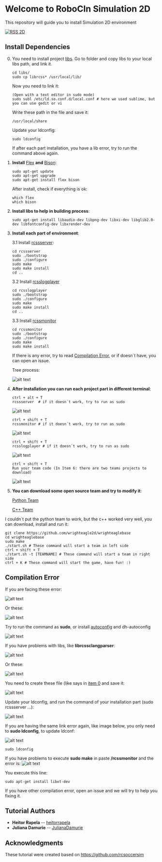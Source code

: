 
# Welcome to RoboCIn Simulation 2D

This repository will guide you to install Simulation 2D environment


[![RSS 2D](http://img.youtube.com/vi/Ptzv9NF9opM/0.jpg)](https://www.youtube.com/watch?v=Ptzv9NF9opM "Robot Soccer Simulator 2D")

## Install Dependencies

 0. You need to install project [libs](https://github.com/robocin/simulation-2d/tree/master/libs). Go to folder and copy
 libs to your local libs path, and link it.
 	
 		cd libs/
		sudo cp librcss* /usr/local/lib/

	Now you need to link it:

		(Open with a text editor in sudo mode)
		sudo subl /etc/ld.so.conf.d/local.conf # here we used sublime, but you can use gedit or vi

	Write these path in the file and save it:
	
		/usr/local/share

	Update your ldconfig:

		sudo ldconfig

	If after each part installation, you have a lib error, try to run the command above again.


 1. **Install** [Flex](https://github.com/westes/flex) **and** [Bison](https://www.gnu.org/software/bison/ ):
		
		sudo apt-get update
		sudo apt-get upgrade
		sudo apt-get install flex bison
		
	After install, check if everything is ok:

	    which flex
	    which bison

 2. **Install libs to help in building process**:
 
	    sudo apt-get install libaudio-dev libpng-dev libxi-dev libglib2.0-dev libfontconfig-dev libxrender-dev

 3. **Install each part of environment**:
 
	3.1 Install [rcssserver](https://github.com/rcsoccersim/rcssserver):
		
		cd rcssserver
		sudo ./bootstrap
	    sudo ./configure
	    sudo make
	    sudo make install
	    cd ..

	3.2 Install [rcsslogplayer](https://github.com/rcsoccersim/rcsslogplayer)

		cd rcsslogplayer
		sudo ./bootstrap
	    sudo ./configure
	    sudo make
	    sudo make install
	    cd ..
	
	3.3 Install [rcssmonitor](https://github.com/rcsoccersim/rcssmonitor)
	
		cd rcssmonitor
		sudo ./bootstrap
	    sudo ./configure
	    sudo make
	    sudo make install


	If there is any error, try to read [Compilation Error](https://github.com/robocin/simulation-2d#compilation-error), or if doesn´t have, you can open an issue.

	Tree process:
	
	![alt text](https://github.com/robocin/simulation-2d/blob/master/images/flowchartProcess.png)


 4. **After installation you can run each project part in different terminal**:
 
		ctrl + alt + T
	    rcssserver	# if it doesn´t work, try to run as sudo
    
	![alt text](https://github.com/robocin/simulation-2d/blob/master/images/rcssserver.png)


	    ctrl + shift + T
	    rcssmonitor # if it doesn´t work, try to run as sudo

	![alt text](https://github.com/robocin/simulation-2d/blob/master/images/rcssmonitor.png)

	    
	    ctrl + shift + T
	    rcsslogplayer # if it doesn´t work, try to run as sudo
	
	![alt text](https://github.com/robocin/simulation-2d/blob/master/images/rcsslogplayer.png)


	    ctrl + shift + T
	    Run your team code (In Item 6: there are two teams projects to download)

	![alt text](https://github.com/robocin/simulation-2d/blob/master/images/rcssteam.png)


 5. **You can download some open source team and try to modify it**:

	[Python Team](https://github.com/kengz/robocup-soccer)

	[C++ Team](https://github.com/wrighteagle2d/wrighteaglebase)

I couldn`t put the python team to work, but the c++  worked very well, you can download, install and run it:

	git clone https://github.com/wrighteagle2d/wrighteaglebase
	cd wrighteaglebase
	sudo make
	./start.sh # These command will start a team in left side
	ctrl + shift + T
	./start.sh -t [TEAMNAME] # These command will start a team in right side
	ctrl + K # These command will start the game, have fun! :)


## Compilation Error

If you are facing these error:

![alt text](https://github.com/robocin/simulation-2d/blob/master/images/errorImages/autoConfError.png)

Or these:

![alt text](https://github.com/robocin/simulation-2d/blob/master/images/errorImages/runAsSudo.png?raw=true)

Try to run the command as **sudo**, or install [autoconfig](https://askubuntu.com/questions/430706/installing-autotools-autoconf/638558) and dh-autoconfig

![alt text](https://github.com/robocin/simulation-2d/blob/master/images/errorImages/autoConfSudo.png)

If you have problems with libs, like **librcssclangparser**:

![alt text](https://github.com/robocin/simulation-2d/blob/master/images/errorImages/librcssparser.png)

Or these:

![alt text](https://github.com/robocin/simulation-2d/blob/master/images/errorImages/needToLink.png)

You need to create these file (like says in [item 0](https://github.com/robocin/simulation-2d#install-dependencies) and save it:

![alt text](https://github.com/robocin/simulation-2d/blob/master/images/errorImages/usrLocalShare.png)

Update your ldconfig, and run the command of your installation part (sudo rcssserver ...):

![alt text](https://github.com/robocin/simulation-2d/blob/master/images/errorImages/sudoLdConfig.png)


If you are having the same link error again, like image below, you only need to **sudo ldconfig**, to update ldconf:

![alt text](https://github.com/robocin/simulation-2d/blob/master/images/errorImages/trySudoLdConfigAgain.png)

	sudo ldconfig

If you have problems to execute **sudo make** in paste **/rcssmonitor** and the error is:
![alt text](https://github.com/robocin/simulation-2d/blob/master/images/errorImages/sudoMakeMonitor.png)

You execute this line:

	sudo apt-get install libxt-dev

If you have other compilation error, open an issue and we will try to help you fixing it.

## Tutorial Authors

* **Heitor Rapela** -- [heitorrapela](https://github.com/heitorrapela)
* **Juliana Damurie** -- [JulianaDamurie](https://github.com/JulianaDamurie)

## Acknowledgments

These tutorial were created based on https://github.com/rcsoccersim
